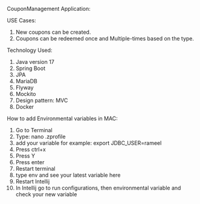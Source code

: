 CouponManagement Application:

USE Cases:
1. New coupons can be created.
2. Coupons can be redeemed once and Multiple-times based on the type.

Technology Used:
1. Java version 17
2. Spring Boot
3. JPA
4. MariaDB
5. Flyway
6. Mockito
7. Design pattern: MVC
8. Docker

How to add Environmental variables in MAC:

1. Go to Terminal
2. Type: nano .zprofile
3. add your variable for example: export JDBC_USER=rameel
4. Press ctrl+x
5. Press Y
6. Press enter
7. Restart terminal
8. type env and see your latest variable here
9. Restart Intellij 
10. In Intellij go to run configurations, then environmental variable and check your new variable


